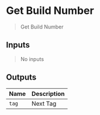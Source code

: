 
# Get Build Number
> Get Build Number

## Inputs 
> No inputs

## Outputs 

| Name | Description |
| ---- | ----------- |
| `tag` | Next Tag |

        